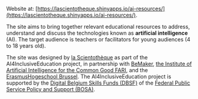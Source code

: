 


Website at: [https://lascientotheque.shinyapps.io/ai-resources/](https://lascientotheque.shinyapps.io/ai-resources/).


The site aims to bring together relevant educational resources to address, understand and discuss the technologies known as **artificial intelligence** (AI). The target audience is teachers or facilitators for young audiences (4 to 18 years old). 

The site was designed by [la Scientothèque](https://www.lascientotheque.be/) as part of the AI4InclusiveEducation project, in partnership with [BeMaker](http://www.bemaker.eu/), [the Institute of Artificial Intelligence for the Common Good FARI](https://fari.brussels/), and the [ErasmusHogeschool Brussel](https://www.erasmushogeschool.be/nl). The AI4InclusiveEducation project is supported by the [Digital Belgium Skills Funds (DBSF)](https://dt.bosa.be/fr/dbsf2021) of the [Federal Public Service Policy and Support (BOSA)](https://dt.bosa.be/fr). 
